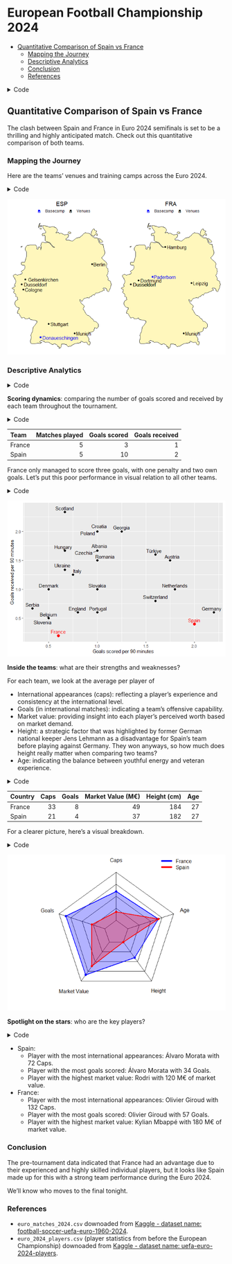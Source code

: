 # European Football Championship 2024

- [Quantitative Comparison of Spain vs
  France](#quantitative-comparison-of-spain-vs-france)
  - [Mapping the Journey](#mapping-the-journey)
  - [Descriptive Analytics](#descriptive-analytics)
  - [Conclusion](#conclusion)
  - [References](#references)

<details>
<summary>Code</summary>

``` r
# Parameters are set in yaml header and retrieved here
my_teams <- 
  tibble(
    code = c(params$code_a, params$code_b),
    fullname = c(params$fullname_a, params$fullname_b))

# # Same as
# my_teams <- 
#   tibble(
#     code = c("ESP", "FRA"),
#     fullname = c("Spain", "France"))
```

</details>

## Quantitative Comparison of Spain vs France

The clash between Spain and France in Euro 2024 semifinals is set to be
a thrilling and highly anticipated match. Check out this quantitative
comparison of both teams.

### Mapping the Journey

Here are the teams’ venues and training camps across the Euro 2024.

<details>
<summary>Code</summary>

``` r
# Write function for plotting
plot_team_journey <- function(team, show_legend = TRUE) {
  match_data <- euro_matches_2024 %>% 
    filter(home_team_code == team | away_team_code == team)
  
  basecamp_data <- filter(basecamps, team_code == team)
  
  ggplot() +
    # Plot German map with map package data
    geom_polygon(data = germany,
                 aes(x = long, y = lat, group = group),
                 colour = "grey10", fill = "#fff7bc") +
    geom_point(data = match_data,
               aes(x = stadium_longitude, y = stadium_latitude, color = "Venues")) +
    geom_point(data = basecamp_data,
               aes(x = long, y = lat, color = "Basecamp"), shape = 15) +
    geom_text(data = basecamp_data,
              aes(label = basecamp, x = long, y = lat, color = "Basecamp"),
              hjust = -0.05) +
    geom_text(data = match_data,
              aes(label = stadium_city, x = stadium_longitude, y = stadium_latitude, color = "Venues"),
              hjust = -0.1) +
    scale_color_manual(name = "",
                       values = c("Venues" = "black", "Basecamp" = "blue")) +
    theme_void() +
    # Use paste() function to enquote team variable
    ggtitle(paste0(team)) +
    theme(plot.title = element_text(hjust = 0.5),
          legend.position = "top")
}

# Show both plots in the same pane
grid.arrange(plot_team_journey(my_teams$code[1]),
             plot_team_journey(my_teams$code[2]),
             ncol = 2)
```

</details>

![](Spain_vs_France_files/figure-commonmark/maps-1.png)

### Descriptive Analytics

<details>
<summary>Code</summary>

``` r
euro_matches_2024_pivoted <- euro_matches_2024 %>%
  select(id_match, starts_with("home"), starts_with("away")) %>% 
  pivot_longer(
    # pivot all columns except id_match
    cols = -id_match,
    # split into multiple columns 
    names_to = c("Location", # receives the values "home" or "away"
                 ".value"), # the remaining part of the column names should become the names of the new columns
    names_pattern = "(home|away)_(.*)") # how to split into multiple columns (".*" matches the ".value" from before)

euro_matches_2024_pivoted_joined <- euro_matches_2024_pivoted %>% 
  left_join(euro_matches_2024_pivoted,
            join_by(id_match),
            suffix = c("", "_against"),
            # set relationship to silence the warning
            relationship = "many-to-many") %>%
  filter(team != team_against)
```

</details>

**Scoring dynamics**: comparing the number of goals scored and received
by each team throughout the tournament.

<details>
<summary>Code</summary>

``` r
euro_matches_2024_pivoted_joined_goal_summary <- euro_matches_2024_pivoted_joined %>% 
  filter(!is.na(score)) %>% 
  group_by(Team = team) %>% # group_by() and rename
  summarise(
    `Matches played` = n(),
    `Goals scored` = sum(score),
    `Goals received` = sum(score_against),
    `Goals scored per 90 minutes` = mean(score),
    `Goals received per 90 minutes` = mean(score_against))

euro_matches_2024_pivoted_joined_goal_summary %>% 
  select(1:4) %>% 
  filter(Team %in% c(my_teams$fullname)) %>% 
  kable()
```

</details>

| Team   | Matches played | Goals scored | Goals received |
|:-------|---------------:|-------------:|---------------:|
| France |              5 |            3 |              1 |
| Spain  |              5 |           10 |              2 |

France only managed to score three goals, with one penalty and two own
goals. Let’s put this poor performance in visual relation to all other
teams.

<details>
<summary>Code</summary>

``` r
euro_matches_2024_pivoted_joined_goal_summary %>% 
  ggplot(aes(x = `Goals scored per 90 minutes`,
             y = `Goals received per 90 minutes`)) +
  geom_point(aes(colour = Team %in% c(my_teams$fullname),
                 size = Team %in% c(my_teams$fullname))) +
  geom_text_repel(aes(label = Team,
                      colour = Team %in% c(my_teams$fullname)),
                  nudge_y = .05) +
  scale_size_manual(values = c(2, 3)) +
  scale_color_manual(values = c("black", "red")) +
  theme(legend.position = "none")
```

</details>

![](Spain_vs_France_files/figure-commonmark/chart%20average%20goals-1.png)

**Inside the teams**: what are their strengths and weaknesses?

For each team, we look at the average per player of

- International appearances (caps): reflecting a player’s experience and
  consistency at the international level.
- Goals (in international matches): indicating a team’s offensive
  capability.
- Market value: providing insight into each player’s perceived worth
  based on market demand.
- Height: a strategic factor that was highlighted by former German
  national keeper Jens Lehmann as a disadvantage for Spain’s team before
  playing against Germany. They won anyways, so how much does height
  really matter when comparing two teams?
- Age: indicating the balance between youthful energy and veteran
  experience.

<details>
<summary>Code</summary>

``` r
euro_2024_players_summary <- euro_2024_players %>% 
  group_by(Country) %>% 
  summarise(avg_caps = round(mean(Caps)),
            avg_goals = round(mean(Goals)),
            avg_value = round(mean(MarketValue)),
            avg_height = round(mean(Height)),
            avg_age = round(mean(Age)))

euro_2024_players_summary %>% 
  filter(Country %in% my_teams$fullname) %>% 
  transmute(
    Country,
    `Caps` = avg_caps,
    `Goals` = avg_goals,
    `Market Value (M€)` = round((avg_value / 1000000)),
    `Height (cm)` = avg_height,
    `Age` = avg_age) %>% 
  kable()
```

</details>

| Country | Caps | Goals | Market Value (M€) | Height (cm) | Age |
|:--------|-----:|------:|------------------:|------------:|----:|
| France  |   33 |     8 |                49 |         184 |  27 |
| Spain   |   21 |     4 |                37 |         182 |  27 |

For a clearer picture, here’s a visual breakdown.

<details>
<summary>Code</summary>

``` r
# Write function to bind_rows regardless of column names
# Thanks to https://exploratory.io/note/kanaugust/How-to-Force-Merging-Rows-Ignoring-Columns-Names-xpI8bqI4Tm
force_bind <- function(tbl1, tbl2) {
  colnames(tbl2) = colnames(tbl1)
  bind_rows(tbl1, tbl2)
}

euro_2024_players_summary_filtered <- euro_2024_players_summary %>% 
  filter(Country %in% my_teams$fullname)

radarchart_data <- euro_2024_players_summary_filtered %>% 
  force_bind(
    euro_2024_players_summary %>% 
      summarise("0_max", # For sorting later
                max(avg_caps),
                max(avg_goals),
                max(avg_value),
                max(avg_height),
                max(avg_age))) %>% 
  force_bind(
    euro_2024_players_summary %>% 
      summarise("1_min", # For sorting later
                min(avg_caps),
                min(avg_goals),
                min(avg_value),
                min(avg_height),
                min(avg_age))) %>% 
  # arrange() to get maximum values as row 1 and minimum values as row 2
  arrange(Country) %>%
  select(-Country)

# Set the plot dimensions (width, height)
par(pin = c(5, 5))

colours <- c("blue", "red")

radarchart_data %>% 
  radarchart(
    # custom polygon
    pcol = colours,
    pfcol = adjustcolor(colours, alpha.f = 0.3),
    plwd = 2,
    plty = 1,
    vlabels=c("Caps", "Goals", 
              "Market Value", "Height", "Age"),
    # custom the grid
    cglcol = "#000000",
    cglty = 1,
    axislabcol = "#000000",
    cglwd = 1
    )

mtext(paste0(my_teams$fullname, collapse = " vs "), side = 3, line = 0.5, cex = 2, at = 0, font = 1,
      col = "#000000")

legend("topright",
       bty = "n", # to avoid a box around the plot
       legend = euro_2024_players_summary_filtered$Country, # get values like this to make sure the order corresponds to color values
       col = colours,
       lty = 1,
       lwd = 5)
```

</details>

![](Spain_vs_France_files/figure-commonmark/radarchart%20strength%20and%20weaknesses-1.png)

**Spotlight on the stars**: who are the key players?

<details>
<summary>Code</summary>

``` r
euro_2024_players_max_goals <- euro_2024_players %>%
  group_by(Country) %>% 
  filter(Goals == max(Goals)) %>% 
  ungroup()

euro_2024_players_max_caps <- euro_2024_players %>%
  group_by(Country) %>% 
  filter(Caps == max(Caps)) %>% 
  ungroup()

euro_2024_players_max_value <- euro_2024_players %>%
  group_by(Country) %>% 
  filter(MarketValue == max(MarketValue)) %>% 
  ungroup()

caps_fct <- function(team) {
  euro_2024_players_max_caps %>%
    filter(Country %in% team) %>%
    glue_data("{Name} with {Caps} Caps")
}

goals_fct <- function(team) {
  euro_2024_players_max_goals %>%
    filter(Country %in% team) %>%
    glue_data("{Name} with {Goals} Goals")
}

value_fct <- function(team) {
  euro_2024_players_max_value %>%
    filter(Country %in% team) %>%
    mutate(MarketValue = MarketValue / 1000000) %>% 
    glue_data("{Name} with {MarketValue} M€ of market value")
}
```

</details>

- Spain:
  - Player with the most international appearances: Álvaro Morata with
    72 Caps.
  - Player with the most goals scored: Álvaro Morata with 34 Goals.
  - Player with the highest market value: Rodri with 120 M€ of market
    value.
- France:
  - Player with the most international appearances: Olivier Giroud with
    132 Caps.
  - Player with the most goals scored: Olivier Giroud with 57 Goals.
  - Player with the highest market value: Kylian Mbappé with 180 M€ of
    market value.

### Conclusion

The pre-tournament data indicated that France had an advantage due to
their experienced and highly skilled individual players, but it looks
like Spain made up for this with a strong team performance during the
Euro 2024.

We’ll know who moves to the final tonight.

### References

- `euro_matches_2024.csv` downoaded from [Kaggle - dataset name:
  football-soccer-uefa-euro-1960-2024](https://www.kaggle.com/datasets/piterfm/football-soccer-uefa-euro-1960-2024).
- `euro_2024_players.csv` (player statistics from before the European
  Championship) downoaded from [Kaggle - dataset name:
  uefa-euro-2024-players](https://www.kaggle.com/datasets/damirdizdarevic/uefa-euro-2024-players).
